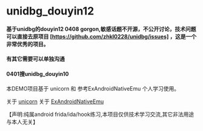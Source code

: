 # unidbg_douyin12

#### 基于unidbg的douyin12 0408 gorgon,敏感话题不开源，不公开讨论，技术问题可以直接去原项目 [https://github.com/zhkl0228/unidbg/issues] ，这是一个非常优秀的项目。
#### 有其它需要可以单独沟通

#### 0401搜unidbg_douyin10


本DEMO项目基于 unicorn 和 参考ExAndroidNativeEmu 个人学习使用。

关于 [unicorn](https://github.com/zhkl0228/unicorn) 
关于 [ExAndroidNativeEmu](https://github.com/maiyao1988/ExAndroidNativeEmu)

【声明:纯属android frida/ida/hook练习,本项目仅供技术学习交流,其它非法用途与本人无关】
